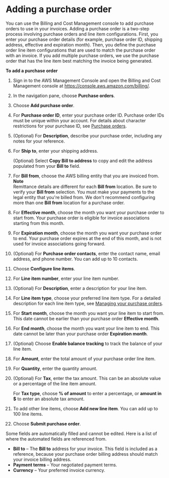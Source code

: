 # Adding a purchase order<a name="adding-po"></a>

You can use the Billing and Cost Management console to add purchase orders to use in your invoices\. Adding a purchase order is a two\-step process involving purchase orders and line item configurations\. First, you enter your purchase order details \(for example, purchase order ID, shipping address, effective and expiration month\)\. Then, you define the purchase order line item configurations that are used to match the purchase order with an invoice\. If you add multiple purchase orders, we use the purchase order that has the line item best matching the invoice being generated\.<a name="add-po-steps"></a>

**To add a purchase order**

1. Sign in to the AWS Management Console and open the Billing and Cost Management console at [https://console\.aws\.amazon\.com/billing/](https://console.aws.amazon.com/billing/)\.

1. In the navigation pane, choose **Purchase orders**\.

1. Choose **Add purchase order**\.

1. For **Purchase order ID**, enter your purchase order ID\. Purchase order IDs must be unique within your account\. For details about character restrictions for your purchase ID, see [Purchase orders](billing-limits.md#limits-po)\.

1. \(Optional\) For **Description**, describe your purchase order, including any notes for your reference\.

1. For **Ship to**, enter your shipping address\.

   \(Optional\) Select **Copy Bill to address** to copy and edit the address populated from your **Bill to** field\.

1. For **Bill from**, choose the AWS billing entity that you are invoiced from\.
**Note**  
Remittance details are different for each **Bill from** location\. Be sure to verify your **Bill from** selection\. You must make your payments to the legal entity that you're billed from\. We don't recommend configuring more than one **Bill from** location for a purchase order\.

1. For **Effective month**, choose the month you want your purchase order to start from\. Your purchase order is eligible for invoice associations starting from this month\.

1. For **Expiration month**, choose the month you want your purchase order to end\. Your purchase order expires at the end of this month, and is not used for invoice associations going forward\.

1. \(Optional\) For **Purchase order contacts**, enter the contact name, email address, and phone number\. You can add up to 10 contacts\.

1. Choose **Configure line items**\.

1. For **Line item number**, enter your line item number\.

1. \(Optional\) For **Description**, enter a description for your line item\.

1. For **Line item type**, choose your preferred line item type\. For a detailed description for each line item type, see [Managing your purchase orders](manage-purchaseorders.md)\.

1. For **Start month**, choose the month you want your line item to start from\. This date cannot be earlier than your purchase order **Effective month**\.

1. For **End month**, choose the month you want your line item to end\. This date cannot be later than your purchase order **Expiration month**\.

1. \(Optional\) Choose **Enable balance tracking** to track the balance of your line item\.

1. For **Amount**, enter the total amount of your purchase order line item\.

1. For **Quantity**, enter the quantity amount\.

1. \(Optional\) For **Tax**, enter the tax amount\. This can be an absolute value or a percentage of the line item amount\.

   For **Tax type**, choose **% of amount** to enter a percentage, or **amount in $** to enter an absolute tax amount\.

1. To add other line items, choose **Add new line item**\. You can add up to 100 line items\.

1. Choose **Submit purchase order**\.

Some fields are automatically filled and cannot be edited\. Here is a list of where the automated fields are referenced from\.
+ **Bill to** – The **Bill to** address for your invoice\. This field is included as a reference, because your purchase order billing address should match your invoice billing address\. 
+ **Payment terms** – Your negotiated payment terms\.
+ **Currency** – Your preferred invoice currency\.